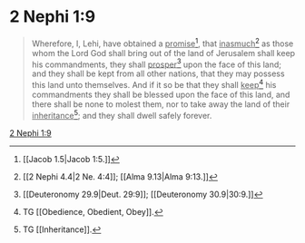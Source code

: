 # 2 Nephi 1:9

> Wherefore, I, Lehi, have obtained a <u>promise</u>[^a], that <u>inasmuch</u>[^b] as those whom the Lord God shall bring out of the land of Jerusalem shall keep his commandments, they shall <u>prosper</u>[^c] upon the face of this land; and they shall be kept from all other nations, that they may possess this land unto themselves. And if it so be that they shall <u>keep</u>[^d] his commandments they shall be blessed upon the face of this land, and there shall be none to molest them, nor to take away the land of their <u>inheritance</u>[^e]; and they shall dwell safely forever.

[2 Nephi 1:9](https://www.churchofjesuschrist.org/study/scriptures/bofm/2-ne/1?lang=eng&id=p9#p9)


[^a]: [[Jacob 1.5|Jacob 1:5.]]
[^b]: [[2 Nephi 4.4|2 Ne. 4:4]]; [[Alma 9.13|Alma 9:13.]]
[^c]: [[Deuteronomy 29.9|Deut. 29:9]]; [[Deuteronomy 30.9|30:9.]]
[^d]: TG [[Obedience, Obedient, Obey]].
[^e]: TG [[Inheritance]].
